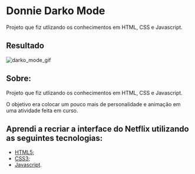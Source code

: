 # Donnie Darko Mode

 Projeto que fiz utlizando os conhecimentos em HTML, CSS e Javascript.


## Resultado


![darko_mode_gif](https://user-images.githubusercontent.com/81118959/157894072-60b57c8f-29f1-4bcc-87e9-a6d79c0f3dac.gif)

## Sobre:
 Projeto que fiz utlizando os conhecimentos em HTML, CSS e Javascript.

O objetivo era colocar um pouco mais de personalidade e animação em uma atividade feita em curso.

## Aprendi a recriar a interface do Netflix utilizando as seguintes tecnologias:
* [HTML5](https://github.com/Fernanda-Dantas/Donnie_Darko_Mode/blob/main/pagina_inicial.html);
* [CSS3](https://github.com/Fernanda-Dantas/Donnie_Darko_Mode/blob/main/style.css);
* [Javascript](https://github.com/Fernanda-Dantas/Donnie_Darko_Mode/blob/main/assets.js). 





